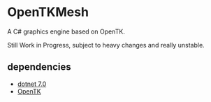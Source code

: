 # OpenTKMesh

A C# graphics engine based on OpenTK.

Still Work in Progress, subject to heavy changes and really unstable.

## dependencies

* [dotnet 7.0](https://dotnet.microsoft.com/en-us/download/dotnet/7.0)
* [OpenTK](https://opentk.net/)